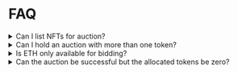 # FAQ

<details>

<summary>Can I list NFTs for auction?</summary>

No, only ERC20-standard tokens can be listed.

</details>

<details>

<summary>Can I hold an auction with more than one token?

</summary>

It is not possible to list more than one token or bid with more than one token.

</details>

<details>

<summary>Is ETH only available for bidding?

</summary>

Yes, bidding support in ERC20 will be implemented in v2.

</details>

<details>

<summary>Can the auction be successful but the allocated tokens be zero?</summary>

If the participants' bids are small in relation to the total bid, it is possible that the allocated tokens will be zero, but this is highly unlikely in TemplateV1. Therefore, all participants are allocated some tokens.


</details>
